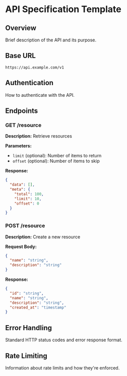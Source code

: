
# API Specification Template

## Overview

Brief description of the API and its purpose.

## Base URL

```
https://api.example.com/v1
```

## Authentication

How to authenticate with the API.

## Endpoints

### GET /resource

**Description:** Retrieve resources

**Parameters:**
- `limit` (optional): Number of items to return
- `offset` (optional): Number of items to skip

**Response:**
```json
{
  "data": [],
  "meta": {
    "total": 100,
    "limit": 10,
    "offset": 0
  }
}
```

### POST /resource

**Description:** Create a new resource

**Request Body:**
```json
{
  "name": "string",
  "description": "string"
}
```

**Response:**
```json
{
  "id": "string",
  "name": "string", 
  "description": "string",
  "created_at": "timestamp"
}
```

## Error Handling

Standard HTTP status codes and error response format.

## Rate Limiting

Information about rate limits and how they're enforced.
